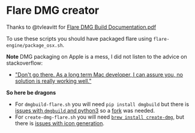 # Flare DMG creator

Thanks to @tvleavitt for [Flare DMG Build Documentation.pdf](https://github.com/clintbellanger/flare-engine/blob/master/distribution/macos/Flare%20DMG%20Build%20Documentation.pdf)

To use these scripts you should have packaged flare using `flare-engine/package_osx.sh`.

**Note** DMG packaging on Apple is a mess, I did not listen to the advice on stackoverflow:

- ["Don't go there. As a long term Mac developer, I can assure you, no solution is really working well."](https://stackoverflow.com/a/97025)

**So here be dragons**

- For `dmgbuild-flare.sh` you will need `pip install dmgbuild` but there is [issues with `dmgbuild` and python3](https://github.com/al45tair/dmgbuild/pull/14) so a [fork](https://github.com/ludoza/dmgbuild) was needed.
- For `create-dmg-flare.sh` you will need [`brew install create-dmg`](https://github.com/andreyvit/create-dmg), but there is [issues with icon generation](https://github.com/andreyvit/create-dmg/issues/72#issuecomment-526823666).
